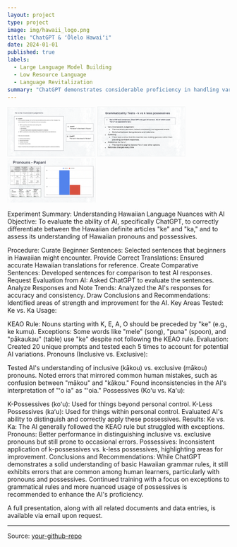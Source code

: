 ```yaml
---
layout: project
type: project
image: img/hawaii_logo.png
title: "ChatGPT & ʻŌlelo Hawaiʻi"
date: 2024-01-01
published: true
labels:
  - Large Language Model Building
  - Low Resource Language
  - Language Revitalization
summary: "ChatGPT demonstrates considerable proficiency in handling various languages; however, I chose to focus on the Hawaiian language due to noticeable deficiencies in its responses. This study utilized beginner Hawaiian material from 'Ka Lei Haʻaheo' to assess the model's proficiency with simple sentences, using language translation and grammaticality judgments for evaluation. Key questions included identifying common errors, comparing them to typical learner mistakes, and understanding patterns or trends in these errors. The findings highlighted how these errors mirror and contrast human learning patterns, providing insights into improving AI-generated Hawaiian language content. Future steps involve using Hawaiian language newspapers to build and inform a model that aids in language revitalization and enhances AIʻs Hawaiian language capabilities for the purpose of education."
---
```



<div class="text-center p-4">
  <img width="200px" src="../img/ke.png" class="img-thumbnail">
  <img width="200px" src="../img/kau.png" class="img-thumbnail">
  <img width="200px" src="../img/papani.png" class="img-thumbnail">
</div>

Experiment Summary: Understanding Hawaiian Language Nuances with AI
Objective:
To evaluate the ability of AI, specifically ChatGPT, to correctly differentiate between the Hawaiian definite articles "ke" and "ka," and to assess its understanding of Hawaiian pronouns and possessives.

Procedure:
Curate Beginner Sentences: Selected sentences that beginners in Hawaiian might encounter.
Provide Correct Translations: Ensured accurate Hawaiian translations for reference.
Create Comparative Sentences: Developed sentences for comparison to test AI responses.
Request Evaluation from AI: Asked ChatGPT to evaluate the sentences.
Analyze Responses and Note Trends: Analyzed the AI's responses for accuracy and consistency.
Draw Conclusions and Recommendations: Identified areas of strength and improvement for the AI.
Key Areas Tested:
Ke vs. Ka Usage:

KEAO Rule: Nouns starting with K, E, A, O should be preceded by "ke" (e.g., ke kumu).
Exceptions: Some words like "mele" (song), "puna" (spoon), and "pākaukau" (table) use "ke" despite not following the KEAO rule.
Evaluation: Created 20 unique prompts and tested each 5 times to account for potential AI variations.
Pronouns (Inclusive vs. Exclusive):

Tested AI's understanding of inclusive (kākou) vs. exclusive (mākou) pronouns.
Noted errors that mirrored common human mistakes, such as confusion between "mākou" and "kākou."
Found inconsistencies in the AI's interpretation of "ʻo ia" as "ʻoia."
Possessives (Koʻu vs. Kaʻu):

K-Possessives (koʻu): Used for things beyond personal control.
K-Less Possessives (kaʻu): Used for things within personal control.
Evaluated AI's ability to distinguish and correctly apply these possessives.
Results:
Ke vs. Ka: The AI generally followed the KEAO rule but struggled with exceptions.
Pronouns: Better performance in distinguishing inclusive vs. exclusive pronouns but still prone to occasional errors.
Possessives: Inconsistent application of k-possessives vs. k-less possessives, highlighting areas for improvement.
Conclusions and Recommendations:
While ChatGPT demonstrates a solid understanding of basic Hawaiian grammar rules, it still exhibits errors that are common among human learners, particularly with pronouns and possessives.
Continued training with a focus on exceptions to grammatical rules and more nuanced usage of possessives is recommended to enhance the AI's proficiency.

A full presentation, along with all related documents and data entries, is available via email upon request.

<hr>

Source: <a href="https://github.com/your-github-repo"><i class="large github icon"></i>your-github-repo</a>
